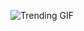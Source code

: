 ![Trending GIF](https://media2.giphy.com/media/v1.Y2lkPThiYjIxNzcyemo5azZqZ2hhOWdnc21wZ3Jla3d3Z2RoMTdzaTZmcTV2amlscmdpZyZlcD12MV9naWZzX3NlYXJjaCZjdD1n/2jMtpIi8mhE8ctiMtK/giphy.gif)
